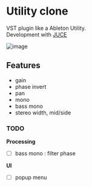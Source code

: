 # Utility clone

VST plugin like a Ableton Utility.  
Development with [JUCE](https://github.com/juce-framework/JUCE)

![image](https://github.com/m1m0zzz/utility-clone/assets/117814895/d256fde1-0c0f-4889-8f5b-c9f0dea2a480)


## Features
- gain
- phase invert
- pan
- mono
- bass mono
- stereo width, mid/side

### TODO
**Processing**
- [ ] bass mono : filter phase

**UI**
- [ ] popup menu
